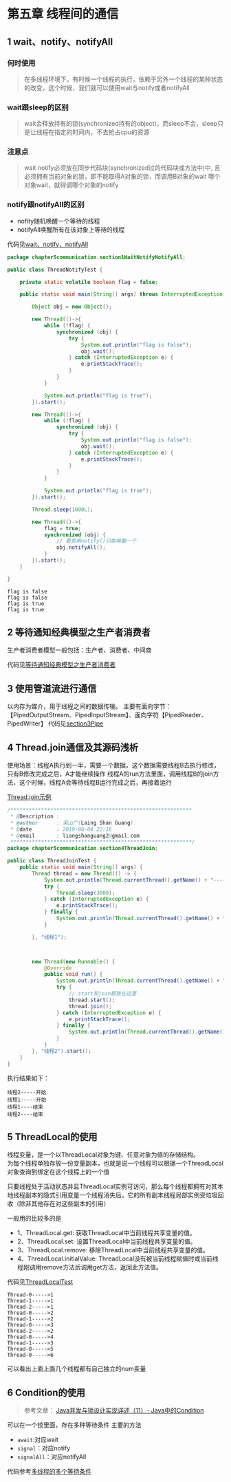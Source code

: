 # 第五章 线程间的通信

## 1 wait、notify、notifyAll

### 何时使用

> 在多线程环境下，有时候一个线程的执行，依赖于另外一个线程的某种状态的改变，这个时候，我们就可以使用wait与notify或者notifyAll

### wait跟sleep的区别

> wait会释放持有的锁(synchronized持有的object)，而sleep不会，sleep只是让线程在指定的时间内，不去抢占cpu的资源

### 注意点

> wait notify必须放在同步代码块(synchronized过的代码块或方法中)中, 且必须拥有当前对象的锁，即不能取得A对象的锁，而调用B对象的wait
哪个对象wait，就得调哪个对象的notify

### notify跟notifyAll的区别

+ nofity随机唤醒一个等待的线程
+ notifyAll唤醒所有在该对象上等待的线程

代码见[wait、notify、notifyAll](src/main/java/chapter5communication/section1WaitNotifyNotifyAll)

```java
package chapter5communication.section1WaitNotifyNotifyAll;

public class ThreadNotifyTest {

    private static volatile boolean flag = false;

    public static void main(String[] args) throws InterruptedException {

        Object obj = new Object();

        new Thread(()->{
            while (!flag) {
                synchronized (obj) {
                    try {
                        System.out.println("flag is false");
                        obj.wait();
                    } catch (InterruptedException e) {
                        e.printStackTrace();
                    }
                }
            }

            System.out.println("flag is true");
        }).start();

        new Thread(()->{
            while (!flag) {
                synchronized (obj) {
                    try {
                        System.out.println("flag is false");
                        obj.wait();
                    } catch (InterruptedException e) {
                        e.printStackTrace();
                    }
                }
            }

            System.out.println("flag is true");
        }).start();

        Thread.sleep(1000L);

        new Thread(()->{
            flag = true;
            synchronized (obj) {
                // 要是用notify()只能唤醒一个
                obj.notifyAll();
            }
        }).start();
    }

}
```

```text
flag is false
flag is false
flag is true
flag is true
```

## 2 等待通知经典模型之生产者消费者

生产者消费者模型一般包括：生产者、消费者、中间商

代码见[等待通知经典模型之生产者消费者](src/main/java/chapter5communication/section2ProducerConsumer/)


## 3 使用管道流进行通信

以内存为媒介，用于线程之间的数据传输。
主要有面向字节：【PipedOutputStream、PipedInputStream】、面向字符【PipedReader、PipedWriter】
代码见[section3Pipe](src/main/java/chapter5communication/section3Pipe)

## 4 Thread.join通信及其源码浅析

使用场景：线程A执行到一半，需要一个数据，这个数据需要线程B去执行修改，只有B修改完成之后，A才能继续操作
线程A的run方法里面，调用线程B的join方法，这个时候，线程A会等待线程B运行完成之后，再接着运行

[Thread.join示例](src/main/java/chapter5communication/section4ThreadJoin/Main.java)

```java
/***********************************************************
 * @Description : 
 * @author      : 梁山广(Laing Shan Guang)
 * @date        : 2019-08-04 22:16
 * @email       : liangshanguang2@gmail.com
 ***********************************************************/
package chapter5communication.section4ThreadJoin;

public class ThreadJoinTest {
    public static void main(String[] args) {
        Thread thread = new Thread(() -> {
            System.out.println(Thread.currentThread().getName() + "-----开始");
            try {
                Thread.sleep(3000);
            } catch (InterruptedException e) {
                e.printStackTrace();
            } finally {
                System.out.println(Thread.currentThread().getName() + "----结束");
            }

        }, "线程1");



        new Thread(new Runnable() {
            @Override
            public void run() {
                System.out.println(Thread.currentThread().getName() + "-----开始");
                try {
                    // start和join都放在这里
                    thread.start();
                    thread.join();
                } catch (InterruptedException e) {
                    e.printStackTrace();
                } finally {
                    System.out.println(Thread.currentThread().getName() + "----结束");
                }
            }
        }, "线程2").start();
    }
}

```

执行结果如下：

```text
线程2-----开始
线程1-----开始
线程1----结束
线程2----结束
```

## 5 ThreadLocal的使用

线程变量，是一个以ThreadLocal对象为键、任意对象为值的存储结构。  
为每个线程单独存放一份变量副本，也就是说一个线程可以根据一个ThreadLocal对象查询到绑定在这个线程上的一个值   

只要线程处于活动状态并且ThreadLocal实例可访问，那么每个线程都拥有对其本地线程副本的隐式引用变量一个线程消失后，它的所有副本线程局部实例受垃圾回收（除非其他存在对这些副本的引用）

一般用的比较多的是
+ 1、ThreadLocal.get: 获取ThreadLocal中当前线程共享变量的值。
+ 2、ThreadLocal.set: 设置ThreadLocal中当前线程共享变量的值。
+ 3、ThreadLocal.remove: 移除ThreadLocal中当前线程共享变量的值。
+ 4、ThreadLocal.initialValue: ThreadLocal没有被当前线程赋值时或当前线程刚调用remove方法后调用get方法，返回此方法值。

代码见[ThreadLocalTest](src/main/java/chapter5communication/section5ThreadLocal/ThreadLocalTest.java)

```text
Thread-0----->1
Thread-1----->1
Thread-2----->1
Thread-0----->2
Thread-1----->2
Thread-0----->3
Thread-2----->2
Thread-0----->4
Thread-1----->3
Thread-0----->5
Thread-0----->6
```

可以看出上面上面几个线程都有自己独立的num变量

## 6 Condition的使用

> 参考文章： [Java并发与锁设计实现详述（11）- Java中的Condition](https://blog.csdn.net/majinggogogo/article/details/80034585)

可以在一个锁里面，存在多种等待条件
主要的方法
+ `await`:对应wait
+ `signal`：对应notify
+ `signalAll`：对应notifyAll

代码参考[多线程的多个等待条件](src/main/java/chapter5communication/section6Condition/)
